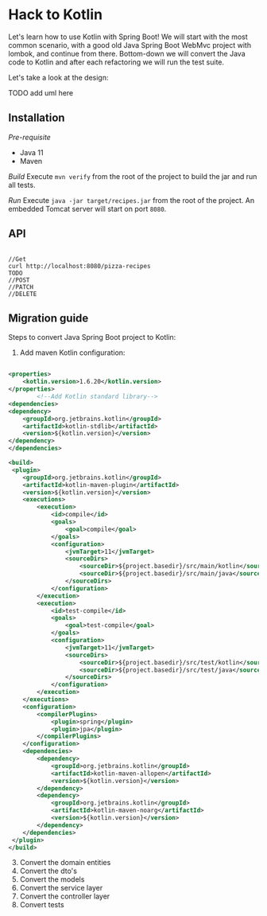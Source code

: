 # Hack to Kotlin

Let's learn how to use Kotlin with Spring Boot!
We will start with the most common scenario, with a good old Java Spring Boot WebMvc project with lombok, and continue from there.
Bottom-down we will convert the Java code to Kotlin and after each refactoring we will run the test suite.

Let's take a look at the design:

TODO add uml here 


## Installation

*Pre-requisite*
- Java 11 
- Maven

*Build*
Execute ``mvn verify`` from the root of the project to build the jar and run all tests.

*Run*
Execute ``java -jar target/recipes.jar`` from the root of the project. An embedded Tomcat server will start on port ``8080``.

## API

``````curl

//Get 
curl http://localhost:8080/pizza-recipes
TODO 
//POST
//PATCH
//DELETE

``````

## Migration guide

Steps to convert Java Spring Boot project to Kotlin:

1) Add maven Kotlin configuration:

``````xml

<properties>
    <kotlin.version>1.6.20</kotlin.version>
</properties>
        <!--Add Kotlin standard library-->
<dependencies>
<dependency>
    <groupId>org.jetbrains.kotlin</groupId>
    <artifactId>kotlin-stdlib</artifactId>
    <version>${kotlin.version}</version>
</dependency>
</dependencies>

<build>
 <plugin>
    <groupId>org.jetbrains.kotlin</groupId>
    <artifactId>kotlin-maven-plugin</artifactId>
    <version>${kotlin.version}</version>
    <executions>
        <execution>
            <id>compile</id>
            <goals>
                <goal>compile</goal>
            </goals>
            <configuration>
                <jvmTarget>11</jvmTarget>
                <sourceDirs>
                    <sourceDir>${project.basedir}/src/main/kotlin</sourceDir>
                    <sourceDir>${project.basedir}/src/main/java</sourceDir>
                </sourceDirs>
            </configuration>
        </execution>
        <execution>
            <id>test-compile</id>
            <goals>
                <goal>test-compile</goal>
            </goals>
            <configuration>
                <jvmTarget>11</jvmTarget>
                <sourceDirs>
                    <sourceDir>${project.basedir}/src/test/kotlin</sourceDir>
                    <sourceDir>${project.basedir}/src/test/java</sourceDir>
                </sourceDirs>
            </configuration>
        </execution>
    </executions>
    <configuration>
        <compilerPlugins>
            <plugin>spring</plugin>
            <plugin>jpa</plugin>
        </compilerPlugins>
    </configuration>
    <dependencies>
        <dependency>
            <groupId>org.jetbrains.kotlin</groupId>
            <artifactId>kotlin-maven-allopen</artifactId>
            <version>${kotlin.version}</version>
        </dependency>
        <dependency>
            <groupId>org.jetbrains.kotlin</groupId>
            <artifactId>kotlin-maven-noarg</artifactId>
            <version>${kotlin.version}</version>
        </dependency>
    </dependencies>
 </plugin>
</build>

``````

3) Convert the domain entities
4) Convert the dto's
5) Convert the models
6) Convert the service layer
7) Convert the controller layer
8) Convert tests

